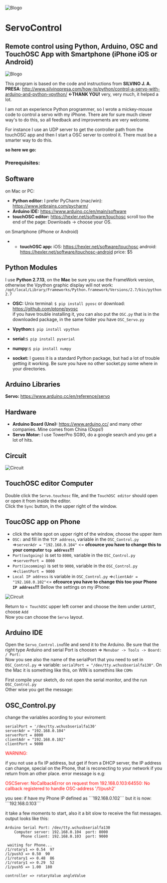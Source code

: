 <style>
#col {color: red}

img[src$="center"] {
  display:block;
  margin: 0 auto;

</style>

![Blogo](image/LOGOs.png?style=center)
# ServoControl
## Remote control using Python, Arduino, OSC and TouchOSC App with Smartphone (iPhone iOS or Android)
![Blogo](image/screen.png?style=center)

This program is based on the code and instructions from **SILVINO J. A. PRESA**: <http://www.silvinopresa.com/how-to/python/control-a-servo-with-arduino-and-python-vpython/> **<-THANK YOU!** very, very much, it helped a lot.

I am not an experience Python programmer, so I wrote a mickey-mouse code to control a servo with my iPhone.
There are for sure much clever way's to do this, so all feedback and improvements are very welcome.

 
For instance I use an UDP server to get the controller path from the touchOSC app and then I start a OSC server to control it. There must be a smarter way to do this.

**so here we go:**

### Prerequisites:
## Software
on Mac or PC:  

* **Python editor:** I prefer PyCharm (mac/win): <https://www.jetbrains.com/pycharm/> 
* **Arduino IDE:** <https://www.arduino.cc/en/main/software>
* **touchOSC editor:** <https://hexler.net/software/touchosc> scroll too the end of the page: Downloads -> choose your OS.  
 
on Smartphone (iPhone or Android)  

* * **touchOSC app:** iOS: <https://hexler.net/software/touchosc> android: <https://hexler.net/software/touchosc-android>  price: $5

## Python Modules
I use  **Python 2.7.13**, on the **Mac** be sure you use the FrameWork version, otherwise the Vpython graphic display will not work: ```/opt/local/Library/Frameworks/Python.framework/Versions/2.7/bin/python2.7```

* **OSC:** Unix terminal: ```$ pip install pyosc``` or download: <https://github.com/ptone/pyosc>  
if you have trouble installing it, you can also put the ```OSC.py``` that is in the downloaded package, in the same folder you have ```OSC_Servo.py```

* **Vpython:**```$ pip install vpython```
* **serial:**```$ pip install pyserial```
* **numpy:**```$ pip install numpy```
* **socket:** I guess it is a standard Python package, but had a lot of trouble getting it working. Be sure you have no other socket.py some where in your directories.

## Arduino Libraries
**Servo:** <https://www.arduino.cc/en/reference/servo>

## Hardware
* **Arduino Board (Uno):** <https://www.arduino.cc/> and many other companies. Mine comes from China (Oops!)
* **Servo Motor:** I use TowerPro SG90, do a google search and you get a lot of hits.

## Circuit
![Circuit](image/circuit.png?style=center)

## TouchOSC editor Computer

Double click the ```Servo.touchosc``` file, and the ```TouchOSC editor``` should open or open it from inside the editor.  
 Click the ```Sync``` button, in the upper right of the window.

## ToucOSC app on Phone
* click the white spot on upper right of the window, choose the upper item  
* ```OSC:``` and fill in the ```TCP address```, variable in the ```OSC_Control.py``` =>```serverAdr = "192.168.0.104"``` <= **ofcource you have to change this to your computer ```tcp address```!!!** 
* ```Port(outgoing)``` is set to ```8000```, variable in the ```OSC_Control.py``` =>```serverPort = 8000```
* ```Port(incomming)``` is set to ```9000```, variable in the ```OSC_Control.py``` =>```clientPort = 9000```
* ```Local IP address``` is variable in  ```OSC_Control.py``` =>```clientAdr = "192.168.0.102"```<= **ofcource you have to change this too your Phone  ```IP address```!!!** 
Bellow the settings on my iPhone:

![Circuit](image/touchSet.png?style=center)  

Return to ```< TouchOSC``` upper left corner and choose the item under ```LAYOUT```, choose ```Add```  
Now you can choose the ```Servo``` layout.

## Arduino IDE
Open the ```Servo_Control.ino```file and send it to the Arduino. Be sure that the right type Arduino and serial Port is choosen => ```Menubar -> Tools -> Board: / Port:```  
Now you see also the name of the serialPort that you need to set in ```OSC_Control.py``` => variable: ```serialPort = "/dev/tty.wchusbserialfa130"```. On the Mac it is something like this, on WIN is somethins like ```COMn```  
  
First compile your sketch, do not open the serial monitor, and the run ```OSC_Control.py```  
Other wise you get the message: 

## OSC_Control.py
change the variables acording to your eviroment:  

```
serialPort = '/dev/tty.wchusbserialfa130'
serverAdr = "192.168.0.104"
serverPort = 8000
clientAdr = "192.168.0.102"
clientPort = 9000
```
<p style="color: red">
WARNING: </p>if you not use a fix IP address, but get if from a DHCP server, the IP address can change, special on the Phone, that is reconecting to your network if you return from an other place.
error message is e.g:  
<p style="color: red">
OSCServer: NoCallbackError on request from 192.168.0.103:64550: No callback registered to handle OSC-address '/1/push2'
</p>
you see: if have my Phone IP defined as ```192.168.0.102``` but it is now: ```192.168.0.103```  
  
it take a few moments to start, also it a bit slow to receive the fist messages.  
output looks like this:

```
Arduino Serial Port: /dev/tty.wchusbserialfa130 
    Computer server: 192.168.0.104  port: 8000
       Phone client: 192.168.0.103  port: 9000

 waiting for Phone...
/1/rotary1 => 0.54  97
/1/push3 => 0.50  90
/1/rotary1 => 0.48  86
/1/rotary1 => 0.29  52
/1/push5 => 1.00  180

controller => rotaryValue angleValue

```
